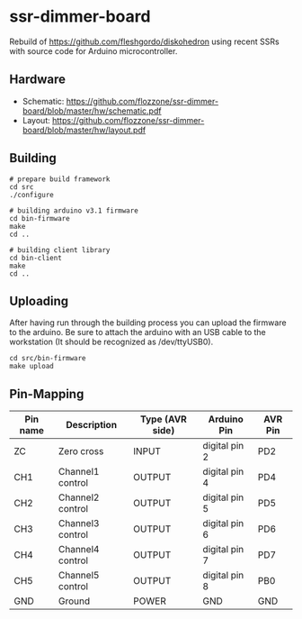 # ssr-dimmer-board

Rebuild of https://github.com/fleshgordo/diskohedron using recent 
SSRs with source code for Arduino microcontroller.

## Hardware

* Schematic: https://github.com/flozzone/ssr-dimmer-board/blob/master/hw/schematic.pdf
* Layout: https://github.com/flozzone/ssr-dimmer-board/blob/master/hw/layout.pdf

## Building

    # prepare build framework
    cd src
    ./configure
    
    # building arduino v3.1 firmware
    cd bin-firmware
    make
    cd ..

    # building client library
    cd bin-client
    make
    cd ..
    
## Uploading

After having run through the building process you can upload the firmware
to the arduino. Be sure to attach the arduino with an USB cable to the 
workstation (It should be recognized as /dev/ttyUSB0).

    cd src/bin-firmware
    make upload
    
## Pin-Mapping

| Pin name 	| Description      	| Type (AVR side) 	| Arduino Pin   	| AVR Pin 	|
|----------	|------------------	|-----------------	|---------------	|---------	|
| ZC       	| Zero cross       	| INPUT           	| digital pin 2 	| PD2     	|
| CH1      	| Channel1 control 	| OUTPUT          	| digital pin 4 	| PD4     	|
| CH2      	| Channel2 control 	| OUTPUT          	| digital pin 5 	| PD5     	|
| CH3      	| Channel3 control 	| OUTPUT          	| digital pin 6 	| PD6     	|
| CH4      	| Channel4 control 	| OUTPUT          	| digital pin 7 	| PD7     	|
| CH5      	| Channel5 control 	| OUTPUT          	| digital pin 8 	| PB0     	|
| GND      	| Ground           	| POWER           	| GND           	| GND     	|